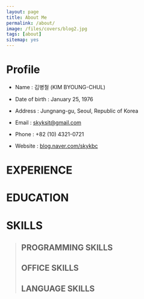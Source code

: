 ```yaml
---
layout: page
title: About Me
permalink: /about/
image: /files/covers/blog2.jpg
tags: [about]
sitemap: yes
---
```


# Profile

* Name : 김병철 (KIM BYOUNG-CHUL)

* Date of birth : January 25, 1976

* Address : Jungnang-gu, Seoul, Republic of Korea

* Email : skyksit@gmail.com

* Phone : +82 (10) 4321-0721

* Website : [blog.naver.com/skykbc](http://blog.naver.com/skykbc)


# EXPERIENCE



# EDUCATION

# SKILLS

>## PROGRAMMING SKILLS
>
>## OFFICE SKILLS
>
>## LANGUAGE SKILLS
